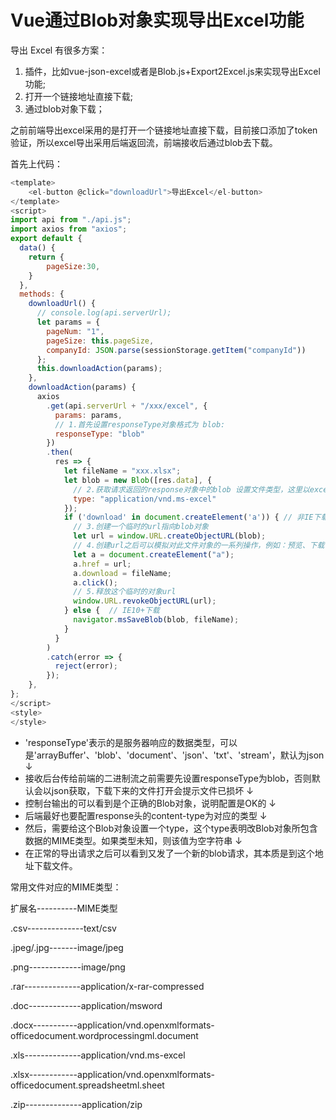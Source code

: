 # Vue通过Blob对象实现导出Excel功能

导出 Excel 有很多方案：

1. 插件，比如vue-json-excel或者是Blob.js+Export2Excel.js来实现导出Excel功能;
2. 打开一个链接地址直接下载;
3. 通过blob对象下载；

之前前端导出excel采用的是打开一个链接地址直接下载，目前接口添加了token验证，所以excel导出采用后端返回流，前端接收后通过blob去下载。

首先上代码：

```js
<template>
	<el-button @click="downloadUrl">导出Excel</el-button>        
</template>
<script>
import api from "./api.js";
import axios from "axios";
export default {
  data() {
    return {
		pageSize:30,
	}
  },
  methods: {
    downloadUrl() {
      // console.log(api.serverUrl);
      let params = {
        pageNum: "1",
        pageSize: this.pageSize,
        companyId: JSON.parse(sessionStorage.getItem("companyId"))
      };
      this.downloadAction(params);
    },
    downloadAction(params) {
      axios
        .get(api.serverUrl + "/xxx/excel", {
          params: params,
          // 1.首先设置responseType对象格式为 blob:
          responseType: "blob"
        })
        .then(
          res => {
            let fileName = "xxx.xlsx";
            let blob = new Blob([res.data], {
              // 2.获取请求返回的response对象中的blob 设置文件类型，这里以excel为例
              type: "application/vnd.ms-excel"
            });
            if ('download' in document.createElement('a')) { // 非IE下载
              // 3.创建一个临时的url指向blob对象
              let url = window.URL.createObjectURL(blob);
              // 4.创建url之后可以模拟对此文件对象的一系列操作，例如：预览、下载
              let a = document.createElement("a");
              a.href = url;
              a.download = fileName;
              a.click();
              // 5.释放这个临时的对象url
              window.URL.revokeObjectURL(url);
            } else {  // IE10+下载
              navigator.msSaveBlob(blob, fileName);
            }
          }
        )
        .catch(error => {
          reject(error);
        });
    },
};
</script>
<style>
</style>
```

+ 'responseType'表示的是服务器响应的数据类型，可以是'arrayBuffer'、'blob'、'document'、'json'、'txt'、'stream'，默认为json ↓
+ 接收后台传给前端的二进制流之前需要先设置responseType为blob，否则默认会以json获取，下载下来的文件打开会提示文件已损坏 ↓
+ 控制台输出的可以看到是个正确的Blob对象，说明配置是OK的 ↓
+ 后端最好也要配置response头的content-type为对应的类型 ↓
+ 然后，需要给这个Blob对象设置一个type，这个type表明改Blob对象所包含数据的MIME类型。如果类型未知，则该值为空字符串 ↓
+ 在正常的导出请求之后可以看到又发了一个新的blob请求，其本质是到这个地址下载文件。

常用文件对应的MIME类型：

 扩展名----------MIME类型
 
.csv--------------text/csv

.jpeg/.jpg-------image/jpeg

.png-------------image/png

.rar--------------application/x-rar-compressed

.doc-------------application/msword

.docx-----------application/vnd.openxmlformats-officedocument.wordprocessingml.document

.xls--------------application/vnd.ms-excel

.xlsx------------application/vnd.openxmlformats-officedocument.spreadsheetml.sheet

.zip--------------application/zip

